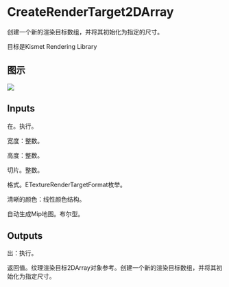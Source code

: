 # CreateRenderTarget2DArray

创建一个新的渲染目标数组，并将其初始化为指定的尺寸。

目标是Kismet Rendering Library

## 图示

![]($-20221218-20355640.png)

## Inputs

在。执行。

宽度：整数。

高度：整数。

切片。整数。

格式。ETextureRenderTargetFormat枚举。

清晰的颜色：线性颜色结构。

自动生成Mip地图。布尔型。  

## Outputs

出：执行。

返回值。纹理渲染目标2DArray对象参考。创建一个新的渲染目标数组，并将其初始化为指定尺寸。
